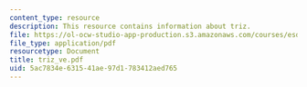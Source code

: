 ```yaml
---
content_type: resource
description: This resource contains information about triz.
file: https://ol-ocw-studio-app-production.s3.amazonaws.com/courses/esd-34-system-architecture-january-iap-2007/5ac7834e631541ae97d1783412aed765_triz_ve.pdf
file_type: application/pdf
resourcetype: Document
title: triz_ve.pdf
uid: 5ac7834e-6315-41ae-97d1-783412aed765
---
```

